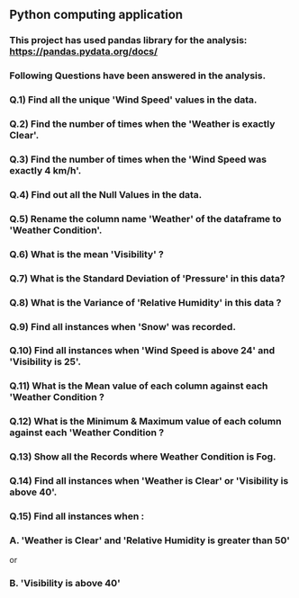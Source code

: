 
## Python computing application
 
### This project has used pandas library for the analysis: https://pandas.pydata.org/docs/
  
### Following Questions have been answered in the analysis.
  
###   Q.1)  Find all the unique 'Wind Speed' values in the data.
###   Q.2) Find the number of times when the 'Weather is exactly Clear'.
###   Q.3) Find the number of times when the 'Wind Speed was exactly 4 km/h'.
###   Q.4) Find out all the Null Values in the data.
###   Q.5) Rename the column name 'Weather' of the dataframe to 'Weather Condition'.
###   Q.6) What is the mean 'Visibility' ?
###   Q.7) What is the Standard Deviation of 'Pressure'  in this data?
###   Q.8) What is the Variance of 'Relative Humidity' in this data ?
###   Q.9) Find all instances when 'Snow' was recorded.
###   Q.10) Find all instances when 'Wind Speed is above 24' and 'Visibility is 25'.
###   Q.11) What is the Mean value of each column against each 'Weather Condition ?
###   Q.12) What is the Minimum & Maximum value of each column against each 'Weather Condition ?
###   Q.13) Show all the Records where Weather Condition is Fog.
###   Q.14) Find all instances when 'Weather is Clear' or 'Visibility is above 40'.
###   Q.15) Find all instances when :
###    A. 'Weather is Clear' and 'Relative Humidity is greater than 50'
   or
###    B. 'Visibility is above 40'
 

